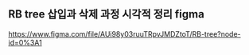 
## RB tree 삽입과 삭제 과정 시각적 정리 figma


https://www.figma.com/file/AUi98y03ruuTRpvJMDZtoT/RB-tree?node-id=0%3A1
